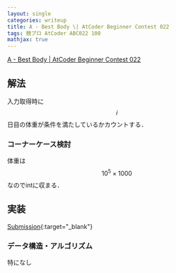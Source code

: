 ```yaml
---
layout: single
categories: writeup
title: A - Best Body \| AtCoder Beginner Contest 022
tags: 競プロ AtCoder ABC022 100
mathjax: true
---
```


[A - Best Body \| AtCoder Beginner Contest 022](https://beta.atcoder.jp/contests/abc022/tasks/abc022_a)

## 解法
入力取得時に$$i$$日目の体重が条件を満たしているかカウントする．
### コーナーケース検討
体重は$$10^5 \times 1000$$なのでintに収まる．
## 実装

[Submission](https://beta.atcoder.jp/contests/abc022/submissions/3058929){:target="_blank"}

### データ構造・アルゴリズム
特になし